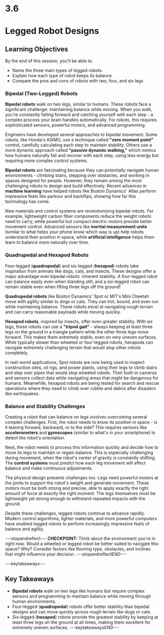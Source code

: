 # 3.6
# **Legged Robot Designs**

## Learning Objectives

By the end of this session, you'll be able to:
- Name the three main types of legged robots
- Explain how each type of robot keeps its balance
- Compare the pros and cons of robots with two, four, and six legs

### **Bipedal (Two-Legged) Robots**

**Bipedal robots** walk on two legs, similar to humans. These robots face a significant challenge: maintaining balance while moving. When you walk, you're constantly falling forward and catching yourself with each step - a complex process your brain handles automatically. For robots, this requires sophisticated sensors, powerful motors, and advanced programming.

Engineers have developed several approaches to bipedal movement. Some robots, like Honda's ASIMO, use a technique called **"zero moment point"** control, carefully calculating each step to maintain stability. Others use a more dynamic approach called **"passive dynamic walking,"** which mimics how humans naturally fall and recover with each step, using less energy but requiring more complex control systems.

**Bipedal robots** are fascinating because they can potentially navigate human environments - climbing stairs, stepping over obstacles, and working in spaces designed for people. However, they remain among the most challenging robots to design and build effectively. Recent advances in **machine learning** have helped robots like Boston Dynamics' Atlas perform impressive feats like parkour and backflips, showing how far this technology has come.

New materials and control systems are revolutionizing bipedal robots. For example, lightweight carbon fiber components reduce the weight robots need to carry, while powerful but compact electric motors provide better movement control. Advanced sensors like **inertial measurement units** (similar to what helps your phone know which way is up) help robots understand their position in space, while **artificial intelligence** helps them learn to balance more naturally over time.

### **Quadrupedal and Hexapod Robots**

Four-legged (**quadrupedal**) and six-legged (**hexapod**) robots take inspiration from animals like dogs, cats, and insects. These designs offer a major advantage over bipedal robots: inherent stability. A four-legged robot can balance easily even when standing still, and a six-legged robot can remain stable even when lifting three legs off the ground!

**Quadrupedal robots** like Boston Dynamics' Spot or MIT's Mini Cheetah move with agility similar to dogs or cats. They can trot, bound, and even run while maintaining balance. These robots excel at navigating rough terrain and can carry reasonable payloads while moving quickly.

**Hexapod robots**, inspired by insects, offer even greater stability. With six legs, these robots can use a **"tripod gait"** - always keeping at least three legs on the ground in a triangle pattern while the other three legs move forward. This makes them extremely stable, even on very uneven surfaces. While typically slower than wheeled or four-legged robots, hexapods can navigate extremely challenging terrain that would stop other robots completely.

In real-world applications, Spot robots are now being used to inspect construction sites, oil rigs, and power plants, using their legs to climb stairs and step over pipes that would stop wheeled robots. Their built-in cameras and sensors collect data while navigating areas that might be dangerous for humans. Meanwhile, hexapod robots are being tested for search and rescue operations where they need to climb over rubble and debris after disasters like earthquakes.

### **Balance and Stability Challenges**

Creating a robot that can balance on legs involves overcoming several complex challenges. First, the robot needs to know its position in space - is it leaning forward, backward, or to the side? This requires sensors like **accelerometers** and **gyroscopes** (similar to what's in your smartphone) to detect the robot's orientation.

Next, the robot needs to process this information quickly and decide how to move its legs to maintain or regain balance. This is especially challenging during movement, when the robot's center of gravity is constantly shifting. The **control systems** must predict how each leg movement will affect balance and make continuous adjustments.

The physical design presents challenges too. Legs need powerful motors at the joints to support the robot's weight and generate movement. These motors must be both strong and precise, able to apply exactly the right amount of force at exactly the right moment. The legs themselves must be lightweight yet strong enough to withstand repeated impacts with the ground.

Despite these challenges, legged robots continue to advance rapidly. Modern control algorithms, lighter materials, and more powerful computers have enabled legged robots to perform increasingly impressive feats of balance and agility.

---stopandreflect---
**CHECKPOINT:** Think about the environment you're in right now. Would a wheeled or legged robot be better suited to navigate this space? Why? Consider factors like flooring type, obstacles, and inclines that might influence your decision.
---stopandreflectEND---

---keytakeaways---
## Key Takeaways
- **Bipedal robots** walk on two legs like humans but require complex sensors and programming to maintain balance while moving through human environments.
- Four-legged (**quadrupedal**) robots offer better stability than bipedal designs and can move quickly across rough terrain like dogs or cats.
- Six-legged (**hexapod**) robots provide the greatest stability by keeping at least three legs on the ground at all times, making them excellent for extremely uneven surfaces.
---keytakeawaysEND---